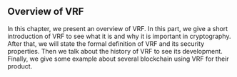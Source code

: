## Overview of VRF

In this chapter, we present an overview of VRF. In this part, we give a short introduction of VRF to see what it is and why it is important in cryptography. After that, we will state the formal definition of VRF and its security properties. Then we talk about the history of VRF to see its development. Finally, we give some example about several blockchain using VRF for their product.

